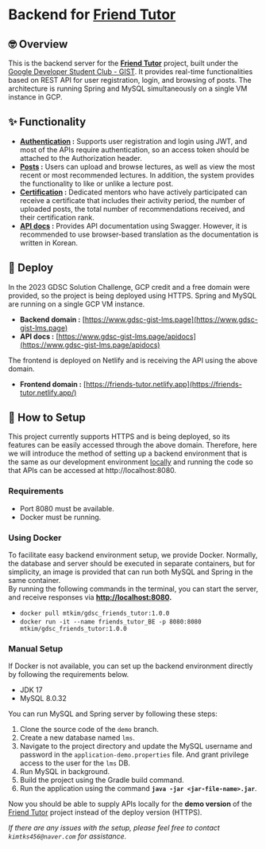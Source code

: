 # Backend for [Friend Tutor](https://github.com/2ood/friend-mentor-frontend)


## 🤓 Overview



This is the backend server for the **[Friend Tutor](https://github.com/2ood/friend-mentor-frontend)** project, built under the [Google Developer Student Club - GIST](https://gdsc.community.dev/gwangju-institute-of-science-and-technology/). It provides real-time functionalities based on REST API for user registration, login, and browsing of posts. The architecture is running Spring and MySQL simultaneously on a single VM instance in GCP.

## ✨ Functionality


- **<U>Authentication</U> :** Supports user registration and login using JWT, and most of the APIs require authentication, so an access token should be attached to the Authorization header.
- **<U>Posts</U> :** Users can upload and browse lectures, as well as view the most recent or most recommended lectures. In addition, the system provides the functionality to like or unlike a lecture post.
- **<U>Certification</U> :** Dedicated mentors who have actively participated can receive a certificate that includes their activity period, the number of uploaded posts, the total number of recommendations received, and their certification rank.
- **<U>API docs</U> :** Provides API documentation using Swagger. However, it is recommended to use browser-based translation as the documentation is written in Korean.

## 🏃‍ Deploy

In the 2023 GDSC Solution Challenge, GCP credit and a free domain were provided, so the project is being deployed using HTTPS. Spring and MySQL are running on a single GCP VM instance.

- **Backend domain :** [https://www.gdsc-gist-lms.page](https://www.gdsc-gist-lms.page)
- **API docs :** [https://www.gdsc-gist-lms.page/apidocs](https://www.gdsc-gist-lms.page/apidocs)

The frontend is deployed on Netlify and is receiving the API using the above domain.

- **Frontend domain :** [https://friends-tutor.netlify.app](https://friends-tutor.netlify.app/)


## 🔧 How to Setup
This project currently supports HTTPS and is being deployed, so its features can be easily accessed through the above domain. Therefore, here we will introduce the method of setting up a backend environment that is the same as our development environment <u>locally</u> and running the code so that APIs can be accessed at http://localhost:8080.

### Requirements
- Port 8080 must be available.
- Docker must be running.
### Using Docker

To facilitate easy backend environment setup, we provide Docker. Normally, the database and server should be executed in separate containers, but for simplicity, an image is provided that can run both MySQL and Spring in the same container.   
By running the following commands in the terminal, you can start the server, and receive responses via **[http://localhost:8080](http://localhost:8080/).**

- `docker pull mtkim/gdsc_friends_tutor:1.0.0`
- `docker run -it --name friends_tutor_BE -p 8080:8080 mtkim/gdsc_friends_tutor:1.0.0`

### Manual Setup

If Docker is not available, you can set up the backend environment directly by following the requirements below.

- JDK 17
- MySQL 8.0.32

You can run MySQL and Spring server by following these steps:

1. Clone the source code of the `demo` branch.
2. Create a new database named `lms`.
3. Navigate to the project directory and update the MySQL username and password in the `application-demo.properties` file. And grant privilege access to the user for the `lms` DB.
4. Run MySQL in background.
5. Build the project using the Gradle build command.
6. Run the application using the command **`java -jar <jar-file-name>.jar`**.
   
Now you should be able to supply APIs locally for the **demo version** of the [Friend Tutor](https://github.com/2ood/friend-mentor-frontend) project instead of the deploy version (HTTPS).

<i>If there are any issues with the setup, please feel free to contact `kimtks456@naver.com` for assistance.</i>
